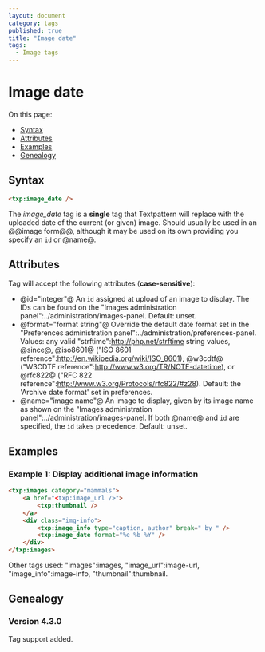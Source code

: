 ```yaml
---
layout: document
category: tags
published: true
title: "Image date"
tags:
  - Image tags
---
```


# Image date

On this page:

* [Syntax](#user-content-syntax)
* [Attributes](#user-content-attributes)
* [Examples](#user-content-examples)
* [Genealogy](#user-content-genealogy)

## Syntax

```html
<txp:image_date />
```

The *image_date* tag is a __single__ tag that Textpattern will replace with the uploaded date of the current (or given) image. Should usually be used in an @@image form@@, although it may be used on its own providing you specify an `id` or @name@.

## Attributes

Tag will accept the following attributes (**case-sensitive**):

* @id="integer"@
An `id` assigned at upload of an image to display. The IDs can be found on the "Images administration panel":../administration/images-panel.
Default: unset.
* @format="format string"@
Override the default date format set in the "Preferences administration panel":../administration/preferences-panel.
Values: any valid "strftime":http://php.net/strftime string values, @since@, @iso8601@ ("ISO 8601 reference":http://en.wikipedia.org/wiki/ISO_8601), @w3cdtf@ ("W3CDTF reference":http://www.w3.org/TR/NOTE-datetime), or @rfc822@ ("RFC 822 reference":http://www.w3.org/Protocols/rfc822/#z28).
Default: the 'Archive date format' set in preferences.
* @name="image name"@
An image to display, given by its image name as shown on the "Images administration panel":../administration/images-panel. If both @name@ and `id` are specified, the `id` takes precedence.
Default: unset.

## Examples

### Example 1: Display additional image information

```html
<txp:images category="mammals">
    <a href="<txp:image_url />">
        <txp:thumbnail />
    </a>
    <div class="img-info">
        <txp:image_info type="caption, author" break=" by " />
        <txp:image_date format="%e %b %Y" />
    </div>
</txp:images>
```

Other tags used: "images":images, "image_url":image-url, "image_info":image-info, "thumbnail":thumbnail.

## Genealogy

### Version 4.3.0

Tag support added.
